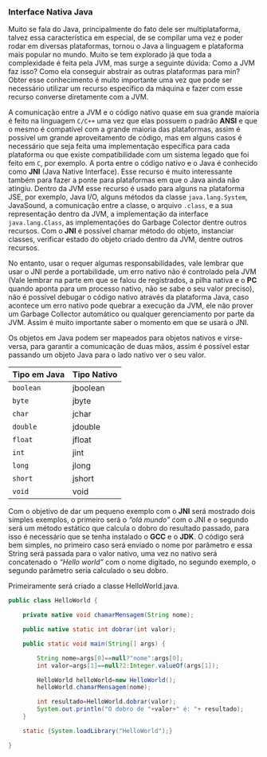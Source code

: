 ### Interface Nativa Java


Muito se fala do Java, principalmente do fato dele ser multiplataforma, talvez essa característica em especial, de se compilar uma vez e poder rodar em diversas plataformas, tornou o Java a linguagem e plataforma mais popular no mundo. Muito se tem explorado já que toda a complexidade é feita pela JVM, mas surge a seguinte dúvida: Como a JVM faz isso? Como ela conseguir abstrair as outras plataformas para min? Obter esse conhecimento é muito importante uma vez que pode ser necessário utilizar um recurso específico da máquina e fazer com esse recurso converse diretamente com a JVM.

A comunicação entre a JVM e o código nativo quase em sua grande maioria é feito na linguagem `C/C++` uma vez que elas possuem o padrão **ANSI** e que o mesmo é compatível com a grande maioria das plataformas, assim é possível um grande aproveitamento de código, mas em alguns casos é necessário que seja feita uma implementação específica para cada plataforma ou que existe compatibilidade com um sistema legado que foi feito em `C`, por exemplo. A porta entre o código nativo e o Java é conhecido como **JNI** (Java Native Interface). Esse recurso é muito interessante também para fazer a ponte para plataformas em que o Java ainda não atingiu. Dentro da JVM esse recurso é usado para alguns na plataforma JSE, por exemplo, Java I/O, alguns métodos da classe `java.lang.System`, JavaSound, a comunicação entre a classe, o arquivo `.class`, e a sua representação dentro da JVM, a implementação da interface `java.lang.Class`, as implementações do Garbage Colector dentre outros recursos. Com o **JNI** é possível chamar método do objeto, instanciar classes, verificar estado do objeto criado dentro da JVM, dentre outros recursos.



No entanto, usar o requer algumas responsabilidades, vale lembrar que usar o JNI perde a portabilidade, um erro nativo não é controlado pela JVM (Vale lembrar na parte em que se falou de registrados, a pilha nativa e o **PC** quando aponta para um processo nativo, não se sabe o seu valor preciso), não é possível debugar o código nativo através da plataforma Java, caso acontece um erro nativo pode quebrar a execução da JVM, ele não prover um Garbage Collector automático ou qualquer gerenciamento por parte da JVM. Assim é muito importante saber o momento em que se usará o JNI.

Os objetos em Java podem ser mapeados para objetos nativos e virse-versa, para garantir a comunicação de duas mãos, assim é possível estar passando um objeto Java para o lado nativo ver o seu valor.


|Tipo em Java|Tipo Nativo|
| -- | -- |
|`boolean`|jboolean|
|`byte`|jbyte|
|`char`|jchar|
|`double`|jdouble|
|`float`|jfloat|
|`int`|jint|
|`long`|jlong|
|`short`|jshort|
|`void`|void|



Com o objetivo de dar um pequeno exemplo com o **JNI** será mostrado dois simples exemplos, o primeiro será o *“olá mundo”* com o JNI e o segundo será um método estático que calcula o dobro do resultado passado, para isso é necessário que se tenha instalado o **GCC** e o **JDK**. O código será bem simples, no primeiro caso será enviado o nome por parâmetro e essa String será passada para o valor nativo, uma vez no nativo será concatenado o *“Hello world”* com o nome digitado, no segundo exemplo, o segundo parâmetro seria calculado o seu dobro.

Primeiramente será criado a classe HelloWorld.java.


```java
public class HelloWorld { 

	private native void chamarMensagem(String nome); 

	public native static int dobrar(int valor); 

	public static void main(String[] args) { 

		String nome=args[0]==null?"nome":args[0]; 
		int valor=args[1]==null?2:Integer.valueOf(args[1]); 

		HelloWorld helloWorld=new HelloWorld(); 
		helloWorld.chamarMensagem(nome); 

		int resultado=HelloWorld.dobrar(valor); 
		System.out.println("O dobro de "+valor+" é: "+ resultado); 
	} 

	static {System.loadLibrary("HelloWorld");} 

}

```